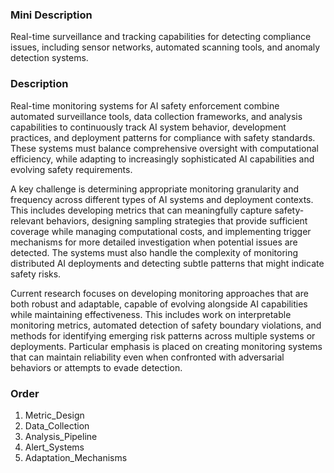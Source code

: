 ### Mini Description

Real-time surveillance and tracking capabilities for detecting compliance issues, including sensor networks, automated scanning tools, and anomaly detection systems.

### Description

Real-time monitoring systems for AI safety enforcement combine automated surveillance tools, data collection frameworks, and analysis capabilities to continuously track AI system behavior, development practices, and deployment patterns for compliance with safety standards. These systems must balance comprehensive oversight with computational efficiency, while adapting to increasingly sophisticated AI capabilities and evolving safety requirements.

A key challenge is determining appropriate monitoring granularity and frequency across different types of AI systems and deployment contexts. This includes developing metrics that can meaningfully capture safety-relevant behaviors, designing sampling strategies that provide sufficient coverage while managing computational costs, and implementing trigger mechanisms for more detailed investigation when potential issues are detected. The systems must also handle the complexity of monitoring distributed AI deployments and detecting subtle patterns that might indicate safety risks.

Current research focuses on developing monitoring approaches that are both robust and adaptable, capable of evolving alongside AI capabilities while maintaining effectiveness. This includes work on interpretable monitoring metrics, automated detection of safety boundary violations, and methods for identifying emerging risk patterns across multiple systems or deployments. Particular emphasis is placed on creating monitoring systems that can maintain reliability even when confronted with adversarial behaviors or attempts to evade detection.

### Order

1. Metric_Design
2. Data_Collection
3. Analysis_Pipeline
4. Alert_Systems
5. Adaptation_Mechanisms
